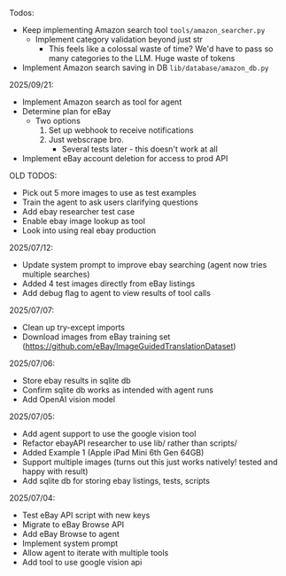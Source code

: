 Todos:
- Keep implementing Amazon search tool `tools/amazon_searcher.py`
    - Implement category validation beyond just str
        - This feels like a colossal waste of time? We'd have to pass so many categories to the LLM. Huge waste of tokens
- Implement Amazon search saving in DB `lib/database/amazon_db.py`

2025/09/21:
- Implement Amazon search as tool for agent
- Determine plan for eBay
    - Two options
        1. Set up webhook to receive notifications
        2. Just webscrape bro.
            - Several tests later - this doesn't work at all
- Implement eBay account deletion for access to prod API

OLD TODOS:
- Pick out 5 more images to use as test examples
- Train the agent to ask users clarifying questions
- Add ebay researcher test case
- Enable ebay image lookup as tool
- Look into using real ebay production

2025/07/12:

- Update system prompt to improve ebay searching (agent now tries multiple searches)
- Added 4 test images directly from eBay listings
- Add debug flag to agent to view results of tool calls

2025/07/07:

- Clean up try-except imports
- Download images from eBay training set (https://github.com/eBay/ImageGuidedTranslationDataset)

2025/07/06:

- Store ebay results in sqlite db
- Confirm sqlite db works as intended with agent runs
- Add OpenAI vision model

2025/07/05:

- Add agent support to use the google vision tool
- Refactor ebayAPI researcher to use lib/ rather than scripts/
- Added Example 1 (Apple iPad Mini 6th Gen 64GB)
- Support multiple images (turns out this just works natively! tested and happy with result)
- Add sqlite db for storing ebay listings, tests, scripts

2025/07/04:

- Test eBay API script with new keys
- Migrate to eBay Browse API
- Add eBay Browse to agent
- Implement system prompt
- Allow agent to iterate with multiple tools
- Add tool to use google vision api
